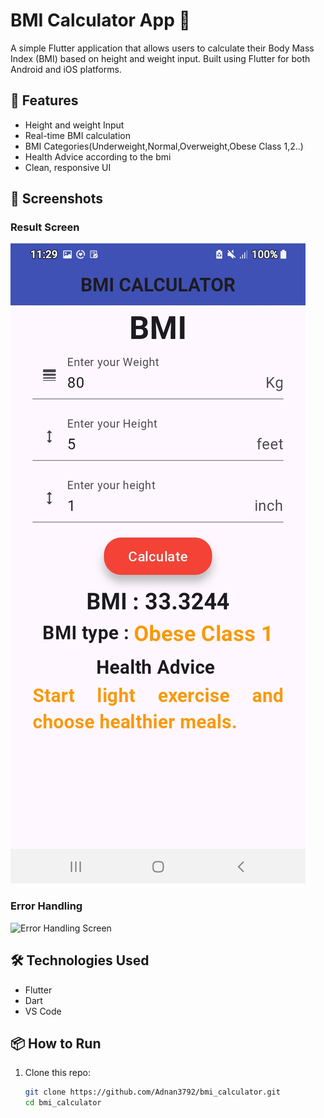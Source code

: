 
# BMI Calculator App 🧮

A simple Flutter application that allows users to calculate their Body Mass Index (BMI) based on height and weight input. Built using Flutter for both Android and iOS platforms.

## 🚀 Features
- Height and weight Input 
- Real-time BMI calculation
- BMI Categories(Underweight,Normal,Overweight,Obese Class 1,2..)
- Health Advice according to the bmi
- Clean, responsive UI

## 📸 Screenshots

### Result Screen
![Result Screen](lib/assets/images/result_screen.jpg.jpg)

### Error Handling
![Error Handling Screen](lib/assets/images/error_handling.jpg)

## 🛠️ Technologies Used

- Flutter
- Dart
- VS Code

## 📦 How to Run

1. Clone this repo:
   ```bash
   git clone https://github.com/Adnan3792/bmi_calculator.git
   cd bmi_calculator

